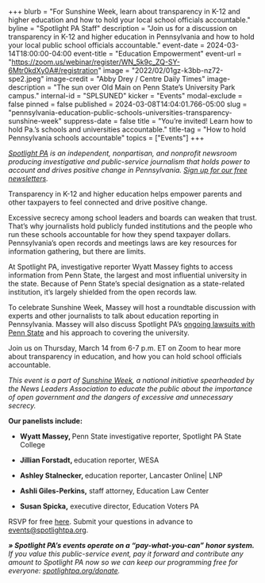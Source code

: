 +++
blurb = "For Sunshine Week, learn about transparency in K-12 and higher education and how to hold your local school officials accountable."
byline = "Spotlight PA Staff"
description = "Join us for a discussion on transparency in K-12 and higher education in Pennsylvania and how to hold your local public school officials accountable."
event-date = 2024-03-14T18:00:00-04:00
event-title = "Education Empowerment"
event-url = "https://zoom.us/webinar/register/WN_5k9c_ZQ-SY-6Mtr0kdXy0A#/registration"
image = "2022/02/01gz-k3bb-nz72-spe2.jpeg"
image-credit = "Abby Drey / Centre Daily Times"
image-description = "The sun over Old Main on Penn State’s University Park campus."
internal-id = "SPLSUNED"
kicker = "Events"
modal-exclude = false
pinned = false
published = 2024-03-08T14:04:01.766-05:00
slug = "pennsylvania-education-public-schools-universities-transparency-sunshine-week"
suppress-date = false
title = "You’re invited! Learn how to hold Pa.’s schools and universities accountable."
title-tag = "How to hold Pennsylvania schools accountable"
topics = ["Events"]
+++

<a href="https://www.spotlightpa.org/"><em>Spotlight PA</em></a><em> is an independent, nonpartisan, and nonprofit newsroom producing investigative and public-service journalism that holds power to account and drives positive change in Pennsylvania. </em><a href="https://www.spotlightpa.org/newsletters"><em>Sign up for our free newsletters</em></a><em>.</em>

Transparency in K-12 and higher education helps empower parents and other taxpayers to feel connected and drive positive change.

Excessive secrecy among school leaders and boards can weaken that trust. That’s why journalists hold publicly funded institutions and the people who run these schools accountable for how they spend taxpayer dollars. Pennsylvania’s open records and meetings laws are key resources for information gathering, but there are limits.

At Spotlight PA, investigative reporter Wyatt Massey fights to access information from Penn State, the largest and most influential university in the state. Because of Penn State’s special designation as a state-related institution, it’s largely shielded from the open records law.

To celebrate Sunshine Week, Massey will host a roundtable discussion with experts and other journalists to talk about education reporting in Pennsylvania. Massey will also discuss Spotlight PA’s <a href="https://www.spotlightpa.org/statecollege/2023/12/penn-state-trustees-lawsuit-centre-county-court-open-meetings-sunshine-act/">ongoing lawsuits with Penn State</a> and his approach to covering the university.

Join us on Thursday, March 14 from 6-7 p.m. ET on Zoom to hear more about transparency in education, and how you can hold school officials accountable.

<em>This event is a part of </em><a href="https://www.spj.org/sunshineweek.asp"><em>Sunshine Week</em></a><em>, a national initiative spearheaded by the News Leaders Association to educate the public about the importance of open government and the dangers of excessive and unnecessary secrecy.</em>

<strong>Our panelists include:</strong>

- <strong>Wyatt Massey, </strong>Penn State investigative reporter, Spotlight PA State College

- <strong>Jillian Forstadt, </strong>education reporter, WESA

- <strong>Ashley Stalnecker, </strong>education reporter, Lancaster Online| LNP

- <strong>Ashli Giles-Perkins,</strong> staff attorney, Education Law Center

- <strong>Susan Spicka,</strong> executive director, Education Voters PA

RSVP for free <a href="https://zoom.us/webinar/register/WN_5k9c_ZQ-SY-6Mtr0kdXy0A">here</a>. Submit your questions in advance to <a href="mailto:events@spotlightpa.org">events@spotlightpa.org</a>.

<strong><em>» Spotlight PA’s events operate on a “pay-what-you-can” honor system.</em></strong><em> If you value this public-service event, pay it forward and contribute any amount to Spotlight PA now so we can keep our programming free for everyone: </em><a href="http://spotlightpa.org/donate"><em>spotlightpa.org/donate</em></a><em>.</em>


